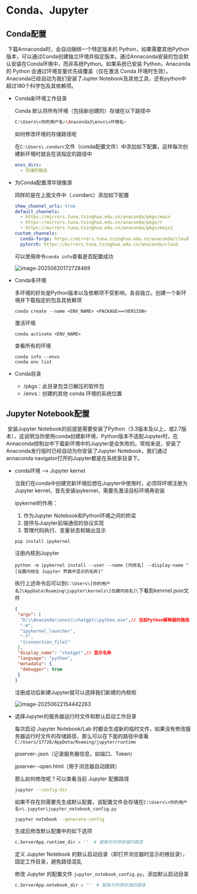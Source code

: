 # Conda、Jupyter

## Conda配置	

​	下载Annaconda时，会自动捆绑一个特定版本的 Python，如果需要其他Python版本，可以通过Conda创建独立环境并指定版本。通过Annaconda安装的包会默认安装在Conda环境中，而非系统Python。如果系统已安装 Python，Anaconda 的 Python 会通过环境变量优先级覆盖（仅在激活 Conda 环境时生效）。Anaconda已经自动为我们安装了Jupter Notebook及其他工具，还有python中超过180个科学包及其依赖项。

- Conda新环境工作目录

  Conda 默认将所有环境（包括新创建的）存储在以下路径中

  ```bash
  C:\Users\<你的用户名>\Anaconda3\envs\<环境名>
  ```

  如何修改环境的存储路径呢

  在`C:\Users\.condarc`文件（conda配置文件）中添加如下配置，这样每次创建新环境时就会在该指定的路径中

  ```yaml
  envs_dirs:
    - 存储的路径
  ```

- 为Conda配置清华镜像源

  同样的是在上面文件中（.condarc）添加如下配置

  ```yaml
  show_channel_urls: true
  default_channels:
    - https://mirrors.tuna.tsinghua.edu.cn/anaconda/pkgs/main
    - https://mirrors.tuna.tsinghua.edu.cn/anaconda/pkgs/r
    - https://mirrors.tuna.tsinghua.edu.cn/anaconda/pkgs/msys2
  custom_channels:
    conda-forge: https://mirrors.tuna.tsinghua.edu.cn/anaconda/cloud
    pytorch: https://mirrors.tuna.tsinghua.edu.cn/anaconda/cloud
  ```

  可以使用命令`conda info`查看是否配置成功

  ![image-20250620172728469](C:\Users\17726\AppData\Roaming\Typora\typora-user-images\image-20250620172728469.png)

- Conda多环境

  多环境的好处是Python版本以及依赖项不受影响，各自独立。创建一个新环境并下载指定的包及其依赖项

  ```shell
  conda create --name <ENV_NAME> <PACKAGE>=<VERSION>
  ```

  激活环境

  ```shell
  conda activate <ENV_NAME>
  ```

  查看所有的环境

  ```shell
  conda info --envs
  conda env list
  ```

- Conda目录

  - /pkgs：此目录包含已解压的软件包
  - /envs：创建的其他 conda 环境的系统位置

## Jupyter Notebook配置

​	安装Jupyter Notebook的前提是需要安装了Python（3.3版本及以上，或2.7版本），这说明当你使用conda创建新环境，Python版本不适配Jupyter时，在Annaconda控制台中下载新环境中的Jupyter是会失败的。常规来说，安装了Anaconda发行版时已经自动为你安装了Jupyter Notebook，我们通过annaconda navigator打开的Jupyter都是在系统家目录下。

- conda环境 --> Jupyter kernel

  当我们在conda中创建完新环境后想在Jupyter中使用时，必须将环境注册为Jupyter kernel，首先安装ipykernel，需要先激活目标环境再安装

  ipykernel的作用：

  1. 作为Jupyter Notebook和Python环境之间的桥梁
  1. 提供与Jupyter前端通信的协议实现
  1. 管理代码执行、变量状态和输出显示

  ```shell
  pip install ipykernel
  ```

  注册内核到Jupyter

  ```shell
  python -m ipykernel install --user --name [内核名] --display-name "[设置内核在 Jupyter 界面中显示的名称]"
  ```

  执行上述命令后可以到`C:\Users\[你的用户名]\AppData\Roaming\jupyter\kernels\[创建内核名]\`下看到kenrnel.json文件

  ```json
  {
   "argv": [
    "D:\\Anaconda\\envs\\chatgpt\\python.exe",// 当前Python解释器的路径
    "-m",
    "ipykernel_launcher",
    "-f",
    "{connection_file}"
   ],
   "display_name": "chatgpt",// 显示名称
   "language": "python",
   "metadata": {
    "debugger": true
   }
  }
  ```
  
  注册成功后新建Jupyter就可以选择我们新建的内核啦
  
  ![image-20250622154442263](C:\Users\17726\AppData\Roaming\Typora\typora-user-images\image-20250622154442263.png)


- 选择Jupyter的服务器运行时文件和默认启动工作目录

  每次启动 Jupyter Notebook/Lab 时都会生成新的临时文件，如果没有修改服务器运行时文件的存储路径，那么可以在下面的路径中查看`C:/Users/17726/AppData/Roaming/jupyter/runtime`

  jpserver-<PID>.json（记录服务器信息，如端口、Token）

  jpserver-<PID>-open.html（用于浏览器自动跳转）

  那么如何修改呢？可以查看当前 Jupyter 配置路径

  ```bash
  jupyter --config-dir
  ```

  如果不存在则需要先生成默认配置，该配置文件会存储在`C:\Users\<你的用户名>\.jupyter\jupyter_notebook_config.py`

  ```bash
  jupyter notebook --generate-config
  ```

  生成后修改默认配置中的如下选项

  ```python
  c.ServerApp.runtime_dir = ''  # 替换为你想存储的路径
  ```

  定义 Jupyter Notebook 的默认启动目录（即打开浏览器时显示的根目录），固定工作目录，避免路径混乱

  修改 Jupyter 的配置文件 `jupyter_notebook_config.py`，添加默认启动目录

  ```python
  c.ServerApp.notebook_dir = ''  # 替换为你想存储的路径
  ```

  

​	
